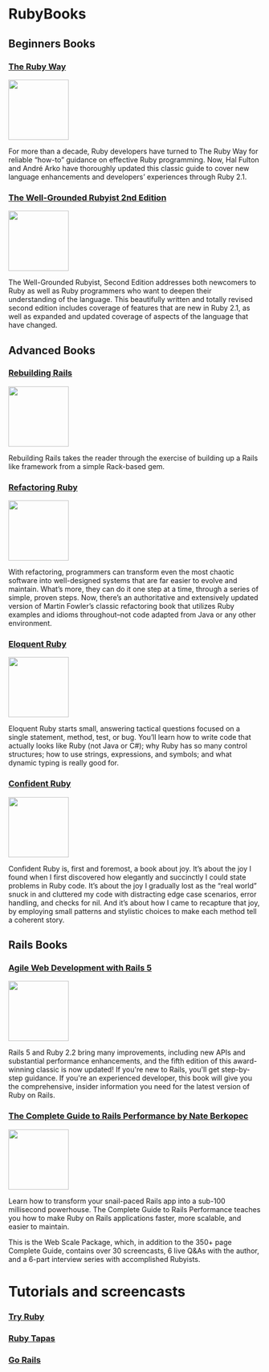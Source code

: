 # RubyBooks

**Beginners Books**
----
### [The Ruby Way](https://doc.lagout.org/programmation/Ruby/The%20Ruby%20Way%20%283rd%20ed.%29%20%5BFulton%20%26%20Arko%202015-03-13%5D.pdf)

<img src="http://www.informit.com/ShowCover.aspx?isbn=0321714636" width="120px"/>

For more than a decade, Ruby developers have turned to The Ruby Way for reliable “how-to” guidance on effective Ruby programming. Now, Hal Fulton and André Arko have thoroughly updated this classic guide to cover new language enhancements and developers’ experiences through Ruby 2.1.

### [The Well-Grounded Rubyist 2nd Edition](http://docdro.id/Fj3c4ZU)

<img src="https://hsto.org/getpro/habr/post_images/0fa/e48/c1b/0fae48c1ba9ce6380459402a49c67f54.jpg" width="120px"/>

The Well-Grounded Rubyist, Second Edition addresses both newcomers to Ruby as well as Ruby programmers who want to deepen their understanding of the language. This beautifully written and totally revised second edition includes coverage of features that are new in Ruby 2.1, as well as expanded and updated coverage of aspects of the language that have changed.

**Advanced Books**
---
### [Rebuilding Rails](https://docdro.id/pw3fnIB)

<img src="https://images.gr-assets.com/books/1362337146l/17457612.jpg" width="120px"/>

Rebuilding Rails takes the reader through the exercise of building up a Rails like framework from a simple Rack-based gem.

### [Refactoring Ruby](https://docdro.id/akzxz7r)

<img src="http://t3.gstatic.com/images?q=tbn:ANd9GcREi-1s_L56OnSNonYJOUqT-48TMAwKtZ7pIo3oS0oinxGJcElK" width="120px"/>

With refactoring, programmers can transform even the most chaotic software into well-designed systems that are far easier to evolve and maintain. What’s more, they can do it one step at a time, through a series of simple, proven steps. Now, there’s an authoritative and extensively updated version of Martin Fowler’s classic refactoring book that utilizes Ruby examples and idioms throughout–not code adapted from Java or any other environment.

### [Eloquent Ruby](http://www.r-5.org/files/books/computers/languages/ruby/main/Russ_Olsen-Eloquent_Ruby-EN.pdf)

<img src="https://images-na.ssl-images-amazon.com/images/I/41KtNo1H-DL._SX380_BO1,204,203,200_.jpg" width="120px"/>

Eloquent Ruby starts small, answering tactical questions focused on a single statement, method, test, or bug. You’ll learn how to write code that actually looks like Ruby (not Java or C#); why Ruby has so many control structures; how to use strings, expressions, and symbols; and what dynamic typing is really good for.

### [Confident Ruby](http://docdro.id/4jRCVeg)

<img src="https://dance.computer.dance/images/books/confident-ruby.png" width="120px"/>

Confident Ruby is, first and foremost, a book about joy. It’s about the joy I found when I first discovered how elegantly and succinctly I could state problems in Ruby code. It’s about the joy I gradually lost as the “real world” snuck in and cluttered my code with distracting edge case scenarios, error handling, and checks for nil. And it’s about how I came to recapture that joy, by employing small patterns and stylistic choices to make each method tell a coherent story.


**Rails Books**
----
### [Agile Web Development with Rails 5](http://docdro.id/Kk6ulfY)

<img src="https://images-na.ssl-images-amazon.com/images/I/51hEQW90j7L._SX404_BO1,204,203,200_.jpg" width="120px" />

Rails 5 and Ruby 2.2 bring many improvements, including new APIs and substantial performance enhancements, and the fifth edition of this award-winning classic is now updated! If you're new to Rails, you'll get step-by-step guidance. If you're an experienced developer, this book will give you the comprehensive, insider information you need for the latest version of Ruby on Rails.

### [The Complete Guide to Rails Performance by Nate Berkopec](https://www.docdroid.net/4D8dMoi/complete-guide-to-rails-performance.pdf)

<img src="https://static-2.gumroad.com/res/gumroad/3749077300444/asset_previews/913b6f8e62c08998f95b88f34e8128c3/retina/cover_small.jpg" width="120px" />

Learn how to transform your snail-paced Rails app into a sub-100 millisecond powerhouse. The Complete Guide to Rails Performance teaches you how to make Ruby on Rails applications faster, more scalable, and easier to maintain.

This is the Web Scale Package, which, in addition to the 350+ page Complete Guide, contains over 30 screencasts, 6 live Q&As with the author, and a 6-part interview series with accomplished Rubyists.

Tutorials and screencasts
====

### [Try Ruby](http://tryruby.org/)
### [Ruby Tapas](https://www.rubytapas.com/)
### [Go Rails](https://gorails.com/)
